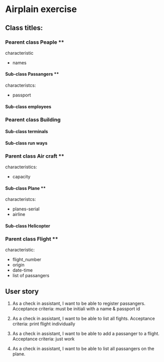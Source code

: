 # Airplain exercise

## Class titles:

### Pearent class Peaple **
characteristic
 - names
 
#### Sub-class Passangers **
characteristcs:
- passport 

#### Sub-class employees



### Pearent class Building

#### Sub-class terminals

#### Sub-class run ways



### Parent class Air craft **
characteristics:
- capacity

#### Sub-class Plane **
characteristcs:
- planes-serial
- airline
#### Sub-class Helicopter


### Parent class Flight **
characteristic:
- flight_number
- origin
- date-time
- list of passangers

## User story
1. As a check in assistant, I want to be able to register passangers.
Acceptance criteria:
must be initiali with a name & passport id

2. As a check in assistant, I want to be able to list all fights.
Acceptance criteria:
print flight individually

3. As a check in assistant, I want to be able to add a passanger to a flight.
Acceptance criteria:
just work

4. As a check in assistant, I want to be able to list all passangers on the plane.
